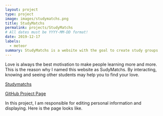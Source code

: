 ```yaml
---
layout: project
type: project
image: images/studymatchs.png
title: StudyMatchs
permalink: projects/StudyMatchs
# All dates must be YYYY-MM-DD format!
date: 2019-12-17
labels:
  - meteor
summary: StudyMatchs is a website with the goal to create study groups at University of Hawaii at Manoa
---
```


Love is always the best motivation to make people learning more and more. This is the reason why I named this website as SudyMatchs. By interacting, knowing and seeing other students may help you to find your love. 

[Studymatchs](http://studymatchs.meteorapp.com)

[GitHub Project Page](https://github.com/studymatchs)

In this project, I am responsible for editing personal information and displaying. Here is the page looks like.












